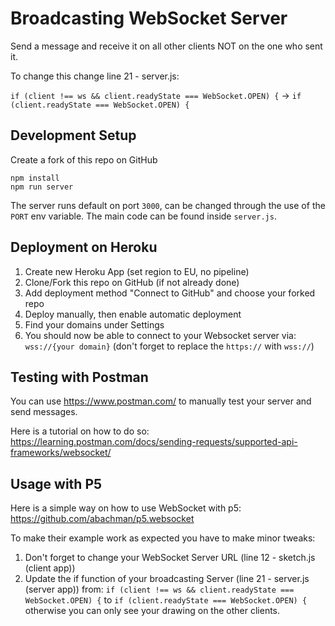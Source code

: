 # Broadcasting WebSocket Server
Send a message and receive it on all other clients NOT on the one who sent it. 

To change this change line 21 - server.js:

`if (client !== ws && client.readyState === WebSocket.OPEN) {` -> `if (client.readyState === WebSocket.OPEN) {`

## Development Setup
Create a fork of this repo on GitHub
```
npm install
npm run server
```
The server runs default on port `3000`, can be changed through the use of the `PORT` env variable.
The main code can be found inside `server.js`.

## Deployment on Heroku
1. Create new Heroku App (set region to EU, no pipeline)
2. Clone/Fork this repo on GitHub (if not already done)
3. Add deployment method "Connect to GitHub" and choose your forked repo
4. Deploy manually, then enable automatic deployment 
5. Find your domains under Settings
6. You should now be able to connect to your Websocket server via: `wss://{your domain}` (don't forget to replace the `https://` with `wss://`)

## Testing with Postman
You can use https://www.postman.com/ to manually test your server and send messages.

Here is a tutorial on how to do so:
https://learning.postman.com/docs/sending-requests/supported-api-frameworks/websocket/

## Usage with P5
Here is a simple way on how to use WebSocket with p5:
https://github.com/abachman/p5.websocket

To make their example work as expected you have to make minor tweaks:
1. Don't forget to change your WebSocket Server URL (line 12 - sketch.js (client app))
2. Update the if function of your broadcasting Server (line 21 - server.js (server app)) from:
   `if (client !== ws && client.readyState === WebSocket.OPEN) {`
   to `if (client.readyState === WebSocket.OPEN) {` otherwise you can only see your drawing on the other clients.
